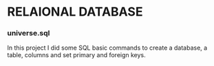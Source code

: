 # RELAIONAL DATABASE

### universe.sql
In this project I did some SQL basic commands to create a database, a table, columns and set primary and foreign keys.
